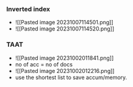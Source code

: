 ### Inverted index
- ![[Pasted image 20231007114501.png]]
- ![[Pasted image 20231007114520.png]]


### TAAT
- ![[Pasted image 20231002011841.png]]
- no of acc = no of docs
- ![[Pasted image 20231002012216.png]]
- use the shortest list to save accum/memory. 